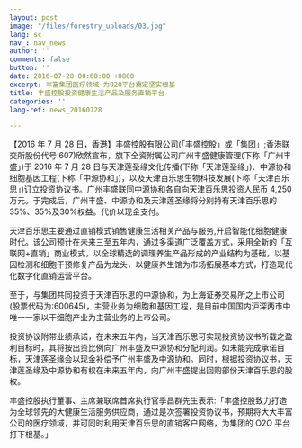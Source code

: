 ```yaml
---
layout: post
image: "/files/forestry_uploads/03.jpg"
lang: sc
nav_: nav_news
author: ''
comments: false
button: ''
date: 2016-07-28 00:00:00 +0800
excerpt: 丰富集团医疗领域 为O2O平台奠定坚实根基
title: 丰盛控股投资健康生活产品及服务直销平台
categories: ''
lang-ref: news_20160728

---
```

【2016 年 7 月 28 日，香港】丰盛控股有限公司(「丰盛控股」或「集团」;香港联交所股份代号:607)欣然宣布，旗下全资附属公司广州丰盛健康管理(下称「广州丰盛」)于 2016 年 7 月 28 日与天津莲圣缘文化传播(下称「天津莲圣缘」)、中源协和细胞基因工程(下称「中源协和」)，以及天津百乐思生物科技发展(下称「天津百乐思」)订立投资协议书。广州丰盛联同中源协和各自向天津百乐思投资人民币 4,250 万元。于完成后，广州丰盛、中源协和及天津莲圣缘将分别持有天津百乐思的35%、35%及30%权益。代价以现金支付。

天津百乐思主要通过直销模式销售健康生活相关产品与服务,开启智能化细胞健康时代。该公司预计在未来三至五年内，通过多渠道广泛覆盖方式，采用全新的「互联网+直销」商业模式，以全球精选的调理养生产品形成的产业结构为基础，以基因检测和细胞干预修复产品为龙头，以健康养生馆为市场拓展基本方式，打造现代化数字化直销运营平台。

至于，与集团共同投资于天津百乐思的中源协和，为上海证券交易所之上市公司(股票代码为:600645)，主营业务为细胞和基因工程，是目前中国国内沪深两市中唯一一家以干细胞产业为主营业务的上市公司。

投资协议附带业绩承诺，在未来五年内，当天津百乐思可实现投资协议书所载之盈利目标时，其将按出资比例向广州丰盛及中源协和分配利润。如未能完成承诺目标，天津莲圣缘会以现金补偿予广州丰盛及中源协和。同时，根据投资协议书，天津莲圣缘及中源协和有权在未来五年内，向广州丰盛提出回购部份天津百乐思的股权。

丰盛控股执行董事、主席兼联席首席执行官季昌群先生表示:「丰盛控股致力打造为全球领先的大健康生活服务供应商，通过是次签署投资协议书，预期将大大丰富公司的医疗领域，并可同时利用天津百乐思的直销客户网络，为集团的 O2O 平台打下根基。」
